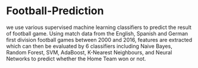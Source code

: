 # Football-Prediction

we use various supervised machine learning classifiers to predict the result of football game. Using match data from the English, Spanish and German first division football games between 2000 and 2016, features are extracted which can then be evaluated by 6 classifiers including Naive Bayes, Random Forest, SVM, AdaBoost, K-Nearest Neighbours, and Neural Networks to predict whether the Home Team won or not.
